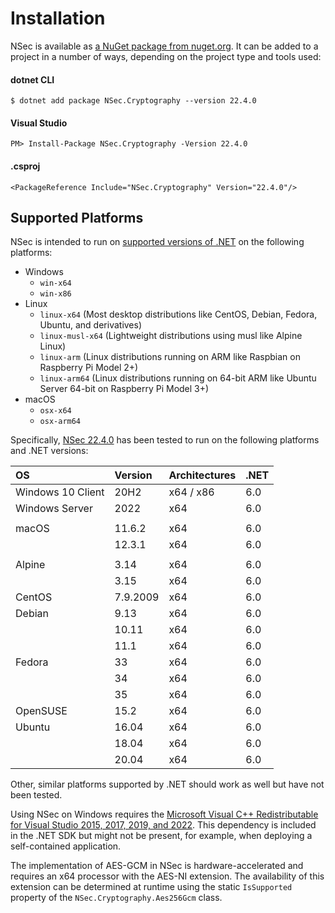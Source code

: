 # Installation

NSec is available as
[a NuGet package from nuget.org](https://www.nuget.org/packages/NSec.Cryptography/22.4.0).
It can be added to a project in a number of ways, depending on the project type
and tools used:


#### dotnet CLI

    $ dotnet add package NSec.Cryptography --version 22.4.0

#### Visual Studio

    PM> Install-Package NSec.Cryptography -Version 22.4.0

#### .csproj

    <PackageReference Include="NSec.Cryptography" Version="22.4.0"/>


## Supported Platforms

NSec is intended to run on
[supported versions of .NET](https://dotnet.microsoft.com/en-us/platform/support/policy/dotnet-core)
on the following platforms:

* Windows
    * `win-x64`
    * `win-x86`
* Linux
    * `linux-x64` (Most desktop distributions like CentOS, Debian, Fedora, Ubuntu, and derivatives)
    * `linux-musl-x64` (Lightweight distributions using musl like Alpine Linux)
    * `linux-arm` (Linux distributions running on ARM like Raspbian on Raspberry Pi Model 2+)
    * `linux-arm64` (Linux distributions running on 64-bit ARM like Ubuntu Server 64-bit on Raspberry Pi Model 3+)
* macOS
    * `osx-x64`
    * `osx-arm64`

Specifically,
[NSec 22.4.0](https://www.nuget.org/packages/NSec.Cryptography/22.4.0)
has been tested to run on the following platforms and .NET versions:

| OS                   | Version  | Architectures | .NET          |
|:-------------------- |:-------- |:------------- |:--------------|
| Windows 10 Client    | 20H2     | x64 / x86     | 6.0           |
| Windows Server       | 2022     | x64           | 6.0           |
|                      |          |               |               |
| macOS                | 11.6.2   | x64           | 6.0           |
|                      | 12.3.1   | x64           | 6.0           |
|                      |          |               |               |
| Alpine               | 3.14     | x64           | 6.0           |
|                      | 3.15     | x64           | 6.0           |
| CentOS               | 7.9.2009 | x64           | 6.0           |
| Debian               | 9.13     | x64           | 6.0           |
|                      | 10.11    | x64           | 6.0           |
|                      | 11.1     | x64           | 6.0           |
| Fedora               | 33       | x64           | 6.0           |
|                      | 34       | x64           | 6.0           |
|                      | 35       | x64           | 6.0           |
| OpenSUSE             | 15.2     | x64           | 6.0           |
| Ubuntu               | 16.04    | x64           | 6.0           |
|                      | 18.04    | x64           | 6.0           |
|                      | 20.04    | x64           | 6.0           |

Other, similar platforms supported by .NET should work as well but have not been tested.

Using NSec on Windows requires the
[Microsoft Visual C++ Redistributable for Visual Studio 2015, 2017, 2019, and 2022](https://support.microsoft.com/en-us/help/2977003/the-latest-supported-visual-c-downloads).
This dependency is included in the .NET SDK but might
not be present, for example, when deploying a self-contained application.

The implementation of AES-GCM in NSec is hardware-accelerated and requires an
x64 processor with the AES-NI extension. The availability of this extension can
be determined at runtime using the static `IsSupported` property of the
`NSec.Cryptography.Aes256Gcm` class.
